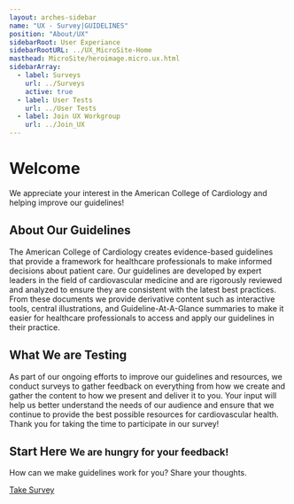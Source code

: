 ```yaml
---
layout: arches-sidebar
name: "UX - Survey|GUIDELINES"
position: "About/UX"
sidebarRoot: User Experiance
sidebarRootURL: ../UX_MicroSite-Home
masthead: MicroSite/heroimage.micro.ux.html
sidebarArray:
  - label: Surveys
    url: ../Surveys
    active: true
  - label: User Tests
    url: ../User Tests
  - label: Join UX Workgroup
    url: ../Join_UX
---
```

<div  class="reading-typography p-x_5:lg p-x_4 p-t_5:lg p-t_4 ">
    <h1>Welcome</h1>
    <p class="">We appreciate your interest in the American College of Cardiology and helping improve our guidelines! </p>
</div>
<div class="relative isolation_isolate columns_4:md columns_5:lg columns_2 grid" >
  <main
    zone-label="main-content"
    class="reading-typography col-start_start col-end_3:md col-end_4:lg col-end_end p-x_5:lg p-x_4"
  >
  <h2>About Our Guidelines</h2>  
  <p>The American College of Cardiology creates evidence-based guidelines that provide a framework for healthcare professionals to make informed decisions about patient care. Our guidelines are developed by expert leaders in the field of cardiovascular medicine and are rigorously reviewed and analyzed to ensure they are consistent with the latest best practices. From these documents we provide derivative content such as interactive tools, central illustrations, and Guideline-At-A-Glance summaries to make it easier for healthcare professionals to access and apply our guidelines in their practice. </p>
  <h2>What We are Testing</h2>
  <p>As part of our ongoing efforts to improve our guidelines and resources, we conduct surveys to gather feedback on everything from how we create and gather the content to how we present and deliver it to you. Your input will help us better understand the needs of our audience and ensure that we continue to provide the best possible resources for cardiovascular health. Thank you for taking the time to participate in our survey!</p>
  
</main>
<aside id="StartHere"  class="relative col-start_n3:md col-start_start col-end_end font_n1 font_0:lg p-r_4:md p-r_5:lg grid justify_center items_center items_start:md" >
<div data-item="cta-overlay" class="bg_primary-n2 br_round c_white color_inherit shadow_overlap-light p_4 p_5:lg p-y_6 p-y_5:md reading-typography relative z_1 m-t_4 grid items_center">
  <h2 data-item="cta-title" class="m-b_3 lh_1 font_medium font_display">
    <strong class="font-size_up m-b_2 block">Start Here</strong>
    <small class="font-size_down block"> We are hungry for your feedback!</small>
  </h2>
  <div class="p-t_2 p-b_3" data-item="cta-description">
    <p class="font-size_up">
        How can we make guidelines work for you? Share your thoughts.
    </p>
  </div>
  <div class="grid justify_center">
    <a id="randomUrlButton" class="btn btn-secondary capitalize m-b_n2 shadow_1"  href="https://www.surveymonkey.com/r/gl-figures-tables">Take Survey</a>
  </div>
</div>
</aside>  
</div>
